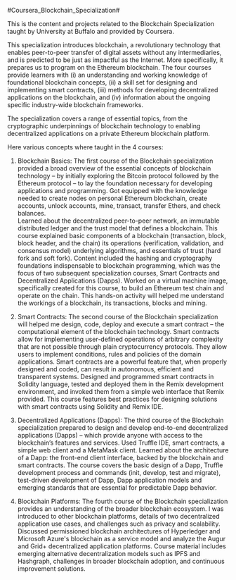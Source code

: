 #Coursera_Blockchain_Specialization#

This is the content and projects related to the Blockchain Specialization taught by University at Buffalo and provided by Coursera.

This specialization introduces blockchain, a revolutionary technology that enables peer-to-peer transfer of digital assets without any intermediaries, and is predicted to be just as impactful as the Internet. More specifically, it prepares us to program on the Ethereum blockchain. The four courses provide learners with (i) an understanding and working knowledge of foundational blockchain concepts, (ii) a skill set for designing and implementing smart contracts, (iii) methods for developing decentralized applications on the blockchain, and (iv) information about the ongoing specific industry-wide blockchain frameworks.

The specialization covers a range of essential topics, from the cryptographic underpinnings of blockchain technology to enabling decentralized applications on a private Ethereum blockchain platform.

 Here various concepts where taught in the 4 courses:

1.	Blockchain Basics:
The first course of the Blockchain specialization provided a broad overview of the essential concepts of blockchain technology – by initially exploring the Bitcoin protocol followed by the Ethereum protocol – to lay the foundation necessary for developing applications and programming. Got equipped with the knowledge needed to create nodes on personal Ethereum blockchain, create accounts, unlock accounts, mine, transact, transfer Ethers, and check balances.       
Learned about the decentralized peer-to-peer network, an immutable distributed ledger and the trust model that defines a blockchain. This course explained basic components of a blockchain (transaction, block, block header, and the chain) its operations (verification, validation, and consensus model) underlying algorithms, and essentials of trust (hard fork and soft fork). Content included the hashing and cryptography foundations indispensable to blockchain programming, which was the focus of two subsequent specialization courses, Smart Contracts and Decentralized Applications (Dapps). Worked on a virtual machine image, specifically created for this course, to build an Ethereum test chain and operate on the chain. This hands-on activity will helped me understand the workings of a blockchain, its transactions, blocks and mining.

2.	Smart Contracts:
The second course of the Blockchain specialization will helped me design, code, deploy and execute a smart contract – the computational element of the blockchain technology. Smart contracts allow for implementing user-defined operations of arbitrary complexity that are not possible through plain cryptocurrency protocols. They allow users to implement conditions, rules and policies of the domain applications. Smart contracts are a powerful feature that, when properly designed and coded, can result in autonomous, efficient and transparent systems. Designed and programmed smart contracts in Solidity language, tested and deployed them in the Remix development environment, and invoked them from a simple web interface that Remix provided. This course features best practices for designing solutions with smart contracts using Solidity and Remix IDE.

3.	Decentralized Applications (Dapps):
The third course of the Blockchain specialization prepared to design and develop end-to-end decentralized applications (Dapps) – which provide anyone with access to the blockchain’s features and services. Used Truffle IDE, smart contracts, a simple web client and a MetaMask client. Learned about the architecture of a Dapp: the front-end client interface, backed by the blockchain and smart contracts. The course covers the basic design of a Dapp, Truffle development process and commands (init, develop, test and migrate), test-driven development of Dapp, Dapp application models and emerging standards that are essential for predictable Dapp behavior. 

4.	Blockchain Platforms:
The fourth course of the Blockchain specialization provides an understanding of the broader blockchain ecosystem. I was introduced to other blockchain platforms, details of two decentralized application use  cases, and challenges such as privacy and scalability. Discussed permissioned blockchain architectures of Hyperledger and Microsoft Azure's blockchain as a service model and analyze the Augur and Grid+ decentralized application platforms. Course material includes emerging alternative decentralization models such as IPFS and Hashgraph, challenges in broader blockchain adoption, and continuous improvement solutions.



